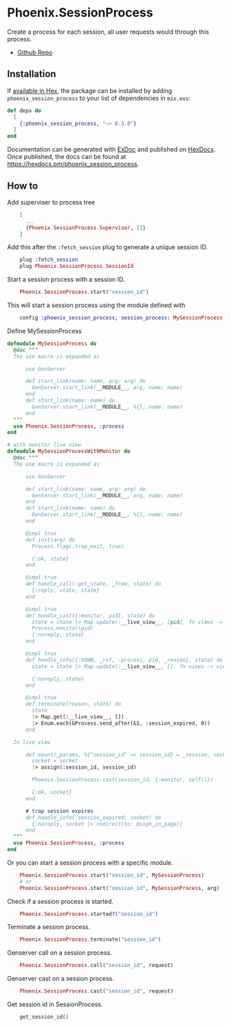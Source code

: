 # Phoenix.SessionProcess

Create a process for each session, all user requests would through this process.

* [Github Repo](https://github.com/gsmlg-dev/phoenix_session_process)

## Installation

If [available in Hex](https://hex.pm/docs/publish), the package can be installed
by adding `phoenix_session_process` to your list of dependencies in `mix.exs`:

```elixir
def deps do
  [
    {:phoenix_session_process, "~> 0.3.0"}
  ]
end
```

Documentation can be generated with [ExDoc](https://github.com/elixir-lang/ex_doc)
and published on [HexDocs](https://hexdocs.pm). Once published, the docs can
be found at <https://hexdocs.pm/phoenix_session_process>.


## How to

Add superviser to process tree

```elixir
    [
      ...
      {Phoenix.SessionProcess.Supervisor, []}
    ]
```

Add this after the `:fetch_session` plug to generate a unique session ID.

```elixir
    plug :fetch_session
    plug Phoenix.SessionProcess.SessionId
```

Start a session process with a session ID.

```elixir
    Phoenix.SessionProcess.start("session_id")
```

This will start a session process using the module defined with

```elixir
    config :phoenix_session_process, session_process: MySessionProcess
```

Define MySessionProcess

```elixir
defmodule MySessionProcess do
  @doc """
  The use macro is expanded as

      use GenServer

      def start_link(name: name, arg: arg) do
        GenServer.start_link(__MODULE__, arg, name: name)
      end
      def start_link(name: name) do
        GenServer.start_link(__MODULE__, %{}, name: name)
      end
  """
  use Phoenix.SessionProcess, :process
end

# with monitor live view
defmodule MySessionProcessWithMonitor do
  @doc """
  The use macro is expanded as

      use GenServer

      def start_link(name: name, arg: arg) do
        GenServer.start_link(__MODULE__, arg, name: name)
      end
      def start_link(name: name) do
        GenServer.start_link(__MODULE__, %{}, name: name)
      end

      @impl true
      def init(arg) do
        Process.flag(:trap_exit, true)

        {:ok, state}
      end

      @impl true
      def handle_call(:get_state, _from, state) do
        {:reply, state, state}
      end

      @impl true
      def handle_cast({:monitor, pid}, state) do
        state = state |> Map.update(:__live_view__, [pid], fn views -> [pid | views] end)
        Process.monitor(pid)
        {:noreply, state}
      end

      @impl true
      def handle_info({:DOWN, _ref, :process, pid, _reason}, state) do
        state = state |> Map.update(:__live_view__, [], fn views -> views |> Enum.filter(&(&1 != pid)) end)

        {:noreply, state}
      end

      @impl true
      def terminate(reason, state) do
        state
        |> Map.get(:__live_view__, [])
        |> Enum.each(&Process.send_after(&1, :session_expired, 0))
      end

  In live view

      def mount(_params, %{"session_id" => session_id} = _session, socket) do
        socket = socket
        |> assign(:session_id, session_id)

        Phoenix.SessionProcess.cast(session_id, {:monitor, self()})

        {:ok, socket}
      end

      # trap session expires
      def handle_info(:session_expired, socket) do
        {:noreply, socket |> redirect(to: @sign_in_page)}
      end
  """
  use Phoenix.SessionProcess, :process
end
```

Or you can start a session process with a specific module.

```elixir
    Phoenix.SessionProcess.start("session_id", MySessionProcess)
    # or
    Phoenix.SessionProcess.start("session_id", MySessionProcess, arg)
```

Check if a session process is started.

```elixir
    Phoenix.SessionProcess.started?("session_id")
```

Terminate a session process.

```elixir
    Phoenix.SessionProcess.terminate("session_id")
```

Genserver call on a session process.

```elixir
    Phoenix.SessionProcess.call("session_id", request)
```

Genserver cast on a session process.

```elixir
    Phoenix.SessionProcess.cast("session_id", request)
```

Get session id in SessionProcess.

```elixir
    get_session_id()
```

